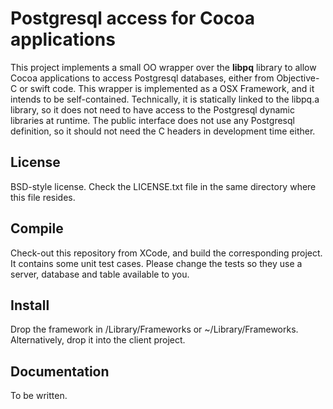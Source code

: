 # Postgresql access for Cocoa applications

This project implements a small OO wrapper over the **libpq** library to allow Cocoa applications to access
Postgresql databases, either from Objective-C or swift code. This wrapper is implemented as a OSX Framework, 
and it intends to be self-contained. Technically, it is statically linked to the libpq.a library, so it does
not need to have access to the Postgresql dynamic libraries at runtime. The public interface does not use 
any Postgresql definition, so it should not need the C headers in development time either.

## License

BSD-style license. Check the LICENSE.txt file in the same directory where this file resides.

## Compile

Check-out this repository from XCode, and build the corresponding project. It contains some unit test cases.
Please change the tests so they use a server, database and table available to you.

## Install

Drop the framework in /Library/Frameworks or ~/Library/Frameworks. Alternatively, drop it into the client project.

## Documentation

To be written.



